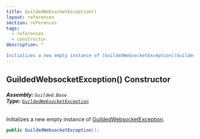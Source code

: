 ```yaml
---
title: GuildedWebsocketException()
layout: references
section: references
tags:
  - references
  - constructor
description: "

Initializes a new empty instance of [GuildedWebsocketException](GuildedWebsocketException.md 'Guilded.Base.GuildedWebsocketException')."
---
```


## GuildedWebsocketException() Constructor
###### **Assembly:** `Guilded.Base`<br/>**Type:** [`GuildedWebsocketException`](GuildedWebsocketException.md 'Guilded.Base.GuildedWebsocketException')

Initializes a new empty instance of [GuildedWebsocketException](GuildedWebsocketException.md 'Guilded.Base.GuildedWebsocketException').

```csharp
public GuildedWebsocketException();
```